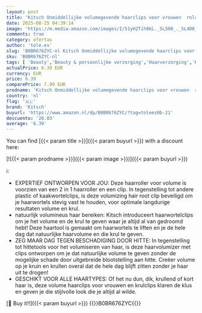 ```yaml
---
layout: post
title: 'Kitsch Onmiddellijke volumegevende haarclips voor vrouwen  rolclips voor volume  krullen en wortellift voor alle haartypes  volumiserende haarwortelclips voor moeiteloze krullen die lang meegaan '
date: 2025-08-25 04:39:14
image: 'https://m.media-amazon.com/images/I/51yH2Tih8kL._SL500_._SL400_.jpg'
comments: true
category: ofertas
author: 'tole.es'
slug: 'B0BR676ZYC-nl Kitsch Onmiddellijke volumegevende haarclips voor vrouwen...'
sku: 'B0BR676ZYC-nl'
tags: [ 'Beauty','Beauty & persoonlijke verzorging','Haarverzorging','Krulspelden','Stylinginstrumenten voor haar','kitsch','🇳🇱', ]
actualPrice: 6.39 EUR
currency: EUR
price: 6.39
comparePrice: 7.99 EUR
prodname: 'Kitsch Onmiddellijke volumegevende haarclips voor vrouwen  rolclips voor volume  krullen en wortellift voor alle haartypes  volumiserende haarwortelclips voor moeiteloze krullen die lang meegaan '
country: 'nl'
flag: '🇳🇱'
brand: 'Kitsch'
buyurl: 'https://www.amazon.nl/dp/B0BR676ZYC/?tag=tolees0b-21'
descuento: '20.03'
average: '6.39'
---
```


You can find [{{< param title >}}]({{< param buyurl >}}) with a discount here:

[![{{< param prodname >}}]({{< param image >}})]({{< param buyurl >}})

ℹ️:

- EXPERTIEF ONTWORPEN VOOR JOU: Deze haarroller voor volume is voorzien van een 2 in 1 haarroller en een clip. In tegenstelling tot andere plastic of kaakwortelclips, is deze volumizing hair root clip beveiligd om je haarwortels stevig vast te houden, voor optimale langdurige resultaten volume en krul.
- natuurlijk volumineus haar bereiken: Kitsch introduceert haarwortelclips om je het volume en de krul te geven waar je altijd al van gedroomd hebt! Deze haartool is gemaakt om haarwortels te liften en je de hele dag dat natuurlijke haarvolume en die krul te geven.
- ZEG MAAR DAG TEGEN BESCHADIGING DOOR HITTE: In tegenstelling tot hittetools voor het volumiseren van haar, is deze haarvolumizer met clips ontworpen om je dat natuurlijke volume te geven zonder de mogelijke schade door uitgebreide blootstelling aan hitte. Creëer volume op je kruin en krullen overal dat de hele dag blijft zitten zonder je haar uit te drogen!
- GESCHIKT VOOR ALLE HAARTYPES: Of het nu dun, dik, krullend of kort haar is, deze volume haarclips voor vrouwen en krulclips klaren de klus en geven je die stijlvolle look die je altijd al wilde.

[🛒 Buy it!!]({{< param buyurl >}})
{{<world>}}B0BR676ZYC{{</world>}}
